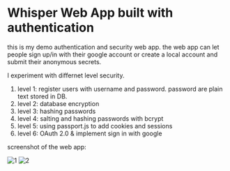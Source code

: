 # Whisper Web App built with authentication
this is my demo authentication and security web app. the web app can let people sign up/in with their google account or create a local account and submit their anonymous secrets.

I experiment with differnet level security.
1. level 1: register users with username and password. password are plain text stored in DB.
2. level 2: database encryption 
3. level 3: hashing passwords 
4. level 4: salting and hashing passwords with bcrypt 
5. level 5: using passport.js to add cookies and sessions 
6. level 6: OAuth 2.0 & implement sign in with google 

screenshot of the web app:


![1](https://user-images.githubusercontent.com/83742957/188296275-03d2fa3d-a18f-4579-b965-f80e3b5e31ab.jpg)
![2](https://user-images.githubusercontent.com/83742957/188296281-1563dffc-3e9d-4615-880b-2a56807cdff8.jpg)
